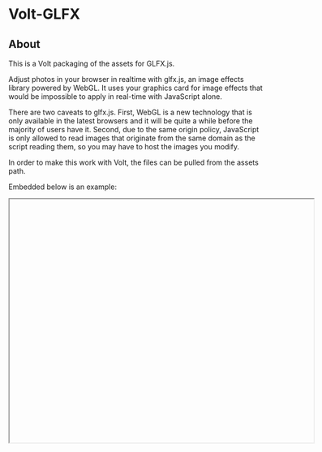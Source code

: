 # Volt-GLFX

## About
This is a Volt packaging of the assets for GLFX.js.

Adjust photos in your browser in realtime with glfx.js, an image effects library powered by WebGL. 
It uses your graphics card for image effects that would be impossible to apply in real-time with 
JavaScript alone.

There are two caveats to glfx.js. First, WebGL is a new technology that is only available in the latest browsers and it will
be quite a while before the majority of users have it. Second, due to the same origin policy, JavaScript is only allowed to 
read images that originate from the same domain as the script reading them, so you may have to host the images you modify.

In order to make this work with Volt, the files can be pulled from the assets path.

Embedded below is an example:

<iframe source='http://evanw.github.io/glfx.js/demo/' width='600' height='480'></iframe>
